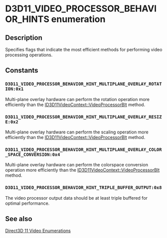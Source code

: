 # D3D11_VIDEO_PROCESSOR_BEHAVIOR_HINTS enumeration

## Description

Specifies flags that indicate the most efficient methods for performing video processing operations.

## Constants

### `D3D11_VIDEO_PROCESSOR_BEHAVIOR_HINT_MULTIPLANE_OVERLAY_ROTATION:0x1`

Multi-plane overlay hardware can perform the rotation operation more efficiently than the [ID3D11VideoContext::VideoProcessorBlt](https://learn.microsoft.com/windows/desktop/api/d3d11/nf-d3d11-id3d11videocontext-videoprocessorblt) method.

### `D3D11_VIDEO_PROCESSOR_BEHAVIOR_HINT_MULTIPLANE_OVERLAY_RESIZE:0x2`

Multi-plane overlay hardware can perform the scaling operation more efficiently than the [ID3D11VideoContext::VideoProcessorBlt](https://learn.microsoft.com/windows/desktop/api/d3d11/nf-d3d11-id3d11videocontext-videoprocessorblt) method.

### `D3D11_VIDEO_PROCESSOR_BEHAVIOR_HINT_MULTIPLANE_OVERLAY_COLOR_SPACE_CONVERSION:0x4`

Multi-plane overlay hardware can perform the colorspace conversion operation more efficiently than the [ID3D11VideoContext::VideoProcessorBlt](https://learn.microsoft.com/windows/desktop/api/d3d11/nf-d3d11-id3d11videocontext-videoprocessorblt) method.

### `D3D11_VIDEO_PROCESSOR_BEHAVIOR_HINT_TRIPLE_BUFFER_OUTPUT:0x8`

The video processor output data should be at least triple buffered for optimal performance.

## See also

[Direct3D 11 Video Enumerations](https://learn.microsoft.com/windows/desktop/medfound/direct3d-11-video-enumerations)